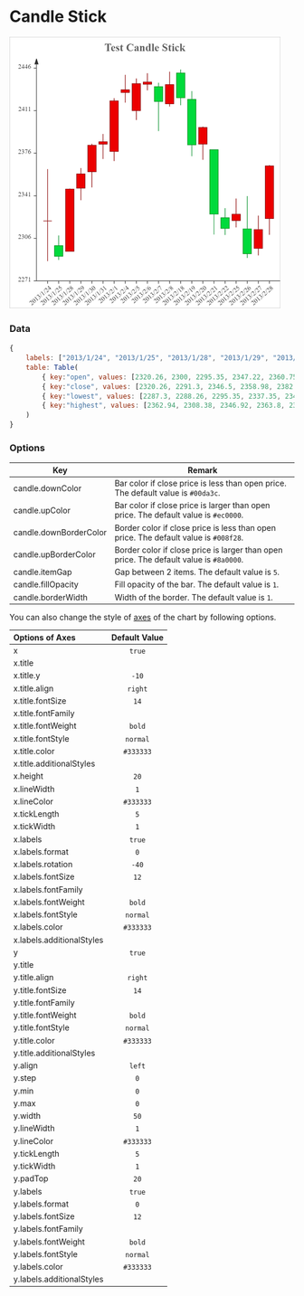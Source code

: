 # Candle Stick



![Sample Candle Stick Chart](images/candle.png)

### Data

```javascript
{
    labels: ["2013/1/24", "2013/1/25", "2013/1/28", "2013/1/29", "2013/1/30", "2013/1/31", "2013/2/1", "2013/2/4", "2013/2/5", "2013/2/6", "2013/2/7", "2013/2/8", "2013/2/18", "2013/2/19", "2013/2/20", "2013/2/21", "2013/2/22", "2013/2/25", "2013/2/26", "2013/2/27", "2013/2/28"],
    table: Table(
        { key:"open", values: [2320.26, 2300, 2295.35, 2347.22, 2360.75, 2383.43, 2377.41, 2425.92, 2411, 2432.68, 2430.69, 2416.62, 2441.91, 2420.26, 2383.49, 2378.82, 2322.94, 2320.62, 2313.74, 2297.77, 2322.32] },
        { key:"close", values: [2320.26, 2291.3, 2346.5, 2358.98, 2382.48, 2385.42, 2419.02, 2428.15, 2433.13, 2434.48, 2418.53, 2432.4, 2421.56, 2382.91, 2397.18, 2325.95, 2314.16, 2325.82, 2293.34, 2313.22, 2365.59] },
        { key:"lowest", values: [2287.3, 2288.26, 2295.35, 2337.35, 2347.89, 2371.23, 2369.57, 2417.58, 2403.3, 2427.7, 2394.22, 2414.4, 2415.43, 2373.53, 2370.61, 2309.17, 2308.76, 2315.01, 2289.89, 2292.03, 2308.92] },
        { key:"highest", values: [2362.94, 2308.38, 2346.92, 2363.8, 2383.76, 2391.82, 2421.15, 2440.38, 2437.42, 2441.73, 2433.89, 2443.03, 2444.8, 2427.07, 2397.94, 2378.82, 2330.88, 2338.78, 2340.71, 2324.63, 2366.16] }
    )
}
```

### Options

| Key                    | Remark                                                       |
| ---------------------- | ------------------------------------------------------------ |
| candle.downColor       | Bar color if close price is less than open price. The default value is `#00da3c`. |
| candle.upColor         | Bar color if close price is larger than open price. The default value is `#ec0000`. |
| candle.downBorderColor | Border color if close price is less than open price. The default value is `#008f28`. |
| candle.upBorderColor   | Border color if close price is larger than open price. The default value is `#8a0000`. |
| candle.itemGap         | Gap between 2 items. The default value is `5`.               |
| candle.fillOpacity     | Fill opacity of the bar. The default value is `1`.           |
| candle.borderWidth     | Width of the border. The default value is `1`.               |

You can also change the style of [axes](axes.md) of the chart by following options.

| Options of Axes | Default Value |
|:-|:-:|
| x | `true` |
| x.title |  |
| x.title.y | `-10` |
| x.title.align | `right` |
| x.title.fontSize | `14` |
| x.title.fontFamily |  |
| x.title.fontWeight | `bold` |
| x.title.fontStyle | `normal` |
| x.title.color | `#333333` |
| x.title.additionalStyles |  |
| x.height | `20` |
| x.lineWidth | `1` |
| x.lineColor | `#333333` |
| x.tickLength | `5` |
| x.tickWidth | `1` |
| x.labels | `true` |
| x.labels.format | `0` |
| x.labels.rotation | `-40` |
| x.labels.fontSize | `12` |
| x.labels.fontFamily |  |
| x.labels.fontWeight | `bold` |
| x.labels.fontStyle | `normal` |
| x.labels.color | `#333333` |
| x.labels.additionalStyles |  |
| y | `true` |
| y.title |  |
| y.title.align | `right` |
| y.title.fontSize | `14` |
| y.title.fontFamily |  |
| y.title.fontWeight | `bold` |
| y.title.fontStyle | `normal` |
| y.title.color | `#333333` |
| y.title.additionalStyles |  |
| y.align | `left` |
| y.step | `0` |
| y.min | `0` |
| y.max | `0` |
| y.width | `50` |
| y.lineWidth | `1` |
| y.lineColor | `#333333` |
| y.tickLength | `5` |
| y.tickWidth | `1` |
| y.padTop | `20` |
| y.labels | `true` |
| y.labels.format | `0` |
| y.labels.fontSize | `12` |
| y.labels.fontFamily |  |
| y.labels.fontWeight | `bold` |
| y.labels.fontStyle | `normal` |
| y.labels.color | `#333333` |
| y.labels.additionalStyles |  |
